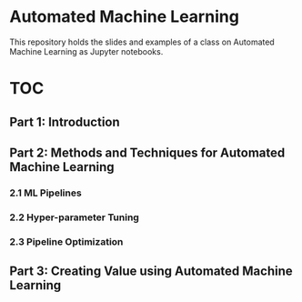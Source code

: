 # Automated Machine Learning

This repository holds the slides and examples of a class on Automated Machine Learning
as Jupyter notebooks. 

# TOC


## Part 1: Introduction



## Part 2: Methods and Techniques for Automated Machine Learning

### 2.1 ML Pipelines
### 2.2 Hyper-parameter Tuning
### 2.3 Pipeline Optimization

## Part 3: Creating Value using Automated Machine Learning